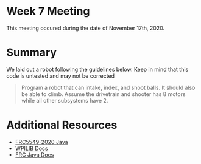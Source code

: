 # Week 7 Meeting
This meeting occured during the date of November 17th, 2020.

# Summary
We laid out a robot following the guidelines below. Keep in mind that this code is untested and may not be corrected

> Program a robot that can intake, index, and shoot balls. It should also be able to climb. Assume the drivetrain and shooter has 8 motors while all other subsystems have 2.

# Additional Resources
- [FRC5549-2020 Java](https://github.com/dylantknguyen/FRC5549-2020-Java)
- [WPILIB Docs](https://docs.wpilib.org/en/stable/)
- [FRC Java Docs](https://first.wpi.edu/FRC/roborio/release/docs/java/index.html)
